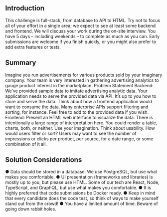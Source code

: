 ## Introduction

This challenge is full-stack, from database to API to HTML. Try not to focus all of your effort in a single area; we expect to see at least some backend and frontend. We will discuss your work during the on-site interview.
You have 5 days – including weekends – to complete as much as you can. Early submissions are welcome if you finish quickly, or you might also prefer to add extra features or tests.

## Summary

Imagine you run advertisements for various products sold by your imaginary company. Your team is very interested in gathering advertising analytics to gauge product interest in the marketplace.
Problem Statement
Backend: We’ve provided sample data to imitate advertising analytic data. Your application needs to serve the provided data via API. It’s up to you how to store and serve the data. Think about how a frontend application would want to consume the data. Many enterprise APIs support filtering and sorting, for instance. Feel free to add to the provided data if you wish.
Frontend: Present an HTML web interface to visualize the data. There is intentionally a large range of interpretation here. You could render a table, charts, both, or neither. Use your imagination. Think about usability. How would users filter or sort? Users may want to see the number of impressions or clicks per product, per source, for a date range, or some combination of it all.

## Solution Considerations

● Data should be stored in a database. We use PostgreSQL, but use what makes you comfortable.
● UI presentation (frameworks and libraries) is mostly up to you, but please use HTML. Some of our tech are React, Node, TypeScript, and GraphQL, but use what makes you comfortable.
● It is highly preferred that code submissions be Docker ready.
● Keep in mind that every candidate does the code test, so think of ways to make yourself
stand out from the crowd!
● You have a limited amount of time. Beware of going down rabbit holes.
